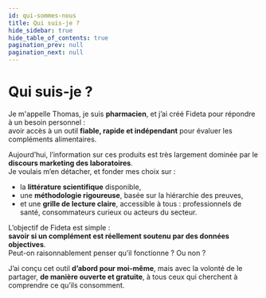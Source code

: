 ```yaml
---
id: qui-sommes-nous
title: Qui suis-je ?
hide_sidebar: true
hide_table_of_contents: true
pagination_prev: null
pagination_next: null
---
```


# Qui suis-je ?

Je m'appelle Thomas, je suis **pharmacien**, et j’ai créé Fideta pour répondre à un besoin personnel :  
avoir accès à un outil **fiable, rapide et indépendant** pour évaluer les compléments alimentaires.

Aujourd’hui, l’information sur ces produits est très largement dominée par le **discours marketing des laboratoires**.  
Je voulais m’en détacher, et fonder mes choix sur :
- la **littérature scientifique** disponible,
- une **méthodologie rigoureuse**, basée sur la hiérarchie des preuves,
- et une **grille de lecture claire**, accessible à tous : professionnels de santé, consommateurs curieux ou acteurs du secteur.

L’objectif de Fideta est simple :  
**savoir si un complément est réellement soutenu par des données objectives**.  
Peut-on raisonnablement penser qu’il fonctionne ? Ou non ?

J’ai conçu cet outil **d’abord pour moi-même**, mais avec la volonté de le partager, **de manière ouverte et gratuite**, à tous ceux qui cherchent à comprendre ce qu’ils consomment.
